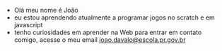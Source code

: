 - Olá meu nome é João
- eu estou aprendendo atualmente a programar jogos no scratch e em javascript
- tenho curiosidades em aprender na Web
para entrar em contato comigo, acesse o meu email joao.davalo@escola.pr.gov.br

<!---
JaoPika78/JaoPika78 is a ✨ special ✨ repository because its `README.md` (this file) appears on your GitHub profile.
You can click the Preview link to take a look at your changes.
--->
